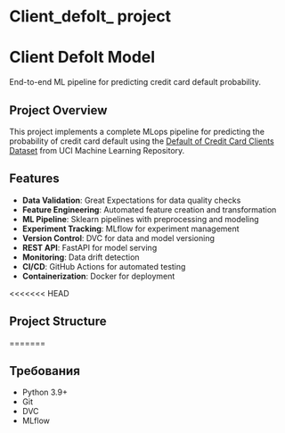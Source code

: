 
# Client_defolt_ project

# Client Defolt Model


End-to-end ML pipeline for predicting credit card default probability.

## Project Overview

This project implements a complete MLops pipeline for predicting the probability of credit card default using the [Default of Credit Card Clients Dataset](https://archive.ics.uci.edu/ml/datasets/default+of+credit+card+clients) from UCI Machine Learning Repository.

## Features

- **Data Validation**: Great Expectations for data quality checks
- **Feature Engineering**: Automated feature creation and transformation
- **ML Pipeline**: Sklearn pipelines with preprocessing and modeling
- **Experiment Tracking**: MLflow for experiment management
- **Version Control**: DVC for data and model versioning
- **REST API**: FastAPI for model serving
- **Monitoring**: Data drift detection
- **CI/CD**: GitHub Actions for automated testing
- **Containerization**: Docker for deployment

<<<<<<< HEAD
## Project Structure
=======
## Требования

- Python 3.9+
- Git
- DVC
- MLflow


